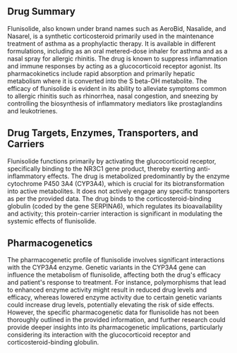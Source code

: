 ## Drug Summary
Flunisolide, also known under brand names such as AeroBid, Nasalide, and Nasarel, is a synthetic corticosteroid primarily used in the maintenance treatment of asthma as a prophylactic therapy. It is available in different formulations, including as an oral metered-dose inhaler for asthma and as a nasal spray for allergic rhinitis. The drug is known to suppress inflammation and immune responses by acting as a glucocorticoid receptor agonist. Its pharmacokinetics include rapid absorption and primarily hepatic metabolism where it is converted into the S beta-OH metabolite. The efficacy of flunisolide is evident in its ability to alleviate symptoms common to allergic rhinitis such as rhinorrhea, nasal congestion, and sneezing by controlling the biosynthesis of inflammatory mediators like prostaglandins and leukotrienes.

## Drug Targets, Enzymes, Transporters, and Carriers
Flunisolide functions primarily by activating the glucocorticoid receptor, specifically binding to the NR3C1 gene product, thereby exerting anti-inflammatory effects. The drug is metabolized predominantly by the enzyme cytochrome P450 3A4 (CYP3A4), which is crucial for its biotransformation into active metabolites. It does not actively engage any specific transporters as per the provided data. The drug binds to the corticosteroid-binding globulin (coded by the gene SERPINA6), which regulates its bioavailability and activity; this protein-carrier interaction is significant in modulating the systemic effects of flunisolide.

## Pharmacogenetics
The pharmacogenetic profile of flunisolide involves significant interactions with the CYP3A4 enzyme. Genetic variants in the CYP3A4 gene can influence the metabolism of flunisolide, affecting both the drug's efficacy and patient's response to treatment. For instance, polymorphisms that lead to enhanced enzyme activity might result in reduced drug levels and efficacy, whereas lowered enzyme activity due to certain genetic variants could increase drug levels, potentially elevating the risk of side effects. However, the specific pharmacogenetic data for flunisolide has not been thoroughly outlined in the provided information, and further research could provide deeper insights into its pharmacogenetic implications, particularly considering its interaction with the glucocorticoid receptor and corticosteroid-binding globulin.